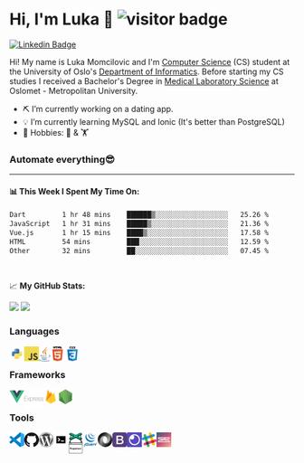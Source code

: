 # Hi, I'm Luka 👋 ![visitor badge](https://visitor-badge.glitch.me/badge?page_id=lukamo1996.visitor-badge)

[![Linkedin Badge](https://img.shields.io/badge/-LinkedIn-0e76a8?style=flat-square&logo=Linkedin&logoColor=white)](https://www.linkedin.com/in/luka-momcilovic-2102b4226//)

Hi! My name is Luka Momcilovic and I'm [Computer Science](https://www.uio.no/studier/program/informatikk-programmering/) (CS) student at the University of Oslo's [Department of Informatics](https://www.mn.uio.no/ifi/english/). Before starting my CS studies I received a Bachelor's Degree in [Medical Laboratory Science](https://www.oslomet.no/studier/hv/bioingenioer) at Oslomet - Metropolitan University.

- ⛏ I’m currently working on a dating app.
- 💡 I’m currently learning MySQL and Ionic (It's better than PostgreSQL)
- 🎨 Hobbies: 🎾 & 🏋️
### Automate everything😎

---

#### 📊 This Week I Spent My Time On:
<!--START_SECTION:waka-->
```text
Dart         1 hr 48 mins    ██████▒░░░░░░░░░░░░░░░░░░   25.26 % 
JavaScript   1 hr 31 mins    █████▒░░░░░░░░░░░░░░░░░░░   21.36 % 
Vue.js       1 hr 15 mins    ████▒░░░░░░░░░░░░░░░░░░░░   17.58 % 
HTML         54 mins         ███░░░░░░░░░░░░░░░░░░░░░░   12.59 % 
Other        32 mins         ██░░░░░░░░░░░░░░░░░░░░░░░   07.45 % 
```
<!--END_SECTION:waka-->
<br>

📈 **My GitHub Stats:**
<p>
  <img height="150em" src="https://github-readme-stats.vercel.app/api?username=lukamo1996&show_icons=true&hide_border=true&&count_private=true&include_all_commits=true" />
  <img height="150em" src="https://github-readme-stats.vercel.app/api/top-langs/?username=lukamo1996&exclude_repo=KNN-Image-Classification&show_icons=true&hide_border=true&layout=compact&langs_count=8"/>
</p>

### Languages
<img align="left" alt="Python" width="26px" src="./icons/python.png" />
<img align="left" alt="JavaScript" width="26px" src="./icons/javascript.png" />
<img align="left" alt="Java" width="20px" src="./icons/java.png" />
<img align="left" alt="HTML5" width="26px" src="./icons/html.png" />
<img align="left" alt="CSS3" width="26px" src="./icons/css.png" />
<br>

### Frameworks
<img align="left" alt="Vue" width="26px" src="./icons/vue.png" />
<img align="left" alt="Express" width="34px" src="./icons/express.png" />
<img align="left" alt="Firebase" width="26px" src="./icons/firebase.png" />
<img align="left" alt="Node.js" width="26px" src="./icons/nodejs.png" />
<br>

### Tools
<img align="left" alt="Visual Studio Code" width="26px" src="https://raw.githubusercontent.com/github/explore/80688e429a7d4ef2fca1e82350fe8e3517d3494d/topics/visual-studio-code/visual-studio-code.png" />
<img align="left" alt="GitHub" width="26px" src="https://raw.githubusercontent.com/github/explore/78df643247d429f6cc873026c0622819ad797942/topics/github/github.png" />
<img align="left" alt="Wordpress" width="26px" src="./icons/wordpress.png" />
<img align="left" alt="Terminal" width="26px" src="./icons/cli.png" />
<img align="left" alt="Puppeteer" width="26px" src="./icons/puppeteer.png" />
<img align="left" alt="jQuery" width="26px" src="./icons/jquery2.png" />
<img align="left" alt="JSON" width="26px" src="./icons/json.png" />
<img align="left" alt="Bootstrap" width="26px" src="./icons/bootstrap.png" />
<img align="left" alt="Insomnia" width="26px" src="./icons/insomnia.jpg" />
<img align="left" alt="Slack" width="26px" src="./icons/slack.jpg" />
<img align="left" alt="Pageclip" width="26px" src="./icons/pageclip.jpg" />

<br>
